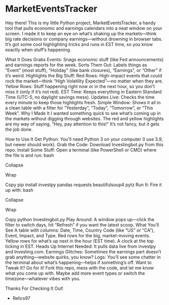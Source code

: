 # MarketEventsTracker
Hey there! This is my little Python project, MarketEventsTracker, a handy tool that pulls economic and earnings calendars into a neat window on your screen. I made it to keep an eye on what’s shaking up the markets—think big rate decisions or company earnings—without drowning in browser tabs. It’s got some cool highlighting tricks and runs in EST time, so you know exactly when stuff’s happening.

What It Does
Grabs Events: Snags economic stuff (like Fed announcements) and earnings reports for the week.
Sorts Them Out: Labels things as “Event” (most stuff), “Holiday” (like bank closures), “Earnings”, or “Other” if it’s weird.
Highlights the Big Stuff:
Red Rows: High-impact events that could rock the market—think “High Volatility Expected”—no matter when they are.
Yellow Rows: Stuff happening right now or in the next hour, so you don’t miss it (only if it’s not red).
EST Time: Keeps everything in Eastern Standard Time (UTC-5, no daylight savings mess).
Updates Live: Checks the time every minute to keep those highlights fresh.
Simple Window: Shows it all in a clean table with a filter for “Yesterday”, “Today”, “Tomorrow”, or “This Week”.
Why I Made It
I wanted something quick to see what’s coming up in the markets without digging through websites. The red and yellow highlights are my way of saying, “Hey, pay attention to this!” It’s not fancy, but it gets the job done.

How to Use It
Get Python: You’ll need Python 3 on your computer (I use 3.9, but newer should work).
Grab the Code: Download Investingbot.py from this repo.
Install Some Stuff: Open a terminal (like PowerShell or CMD) where the file is and run:
bash

Collapse

Wrap

Copy
pip install investpy pandas requests beautifulsoup4 pytz
Run It: Fire it up with:
bash

Collapse

Wrap

Copy
python Investingbot.py
Play Around: A window pops up—click the filter to switch days, hit “Refresh” if you want the latest scoop.
What You’ll See
A table with columns: Date, Time, Country Code (like “US” or “CA”), Event, Impact, and Type.
Red rows for the big, market-moving events.
Yellow rows for what’s up next in the hour (EST time).
A clock at the top ticking in EST.
Heads Up
Internet Needed: It pulls data live from investpy and Investing.com.
Earnings Glitches: Sometimes the earnings part doesn’t grab anything—website quirks, you know?
Logs: You’ll see some chatter in the terminal about what’s happening—helps if something’s off.
Want to Tweak It?
Go for it! Fork this repo, mess with the code, and let me know what you come up with. Maybe add more event types or switch the timezone—whatever vibes with you.

Thanks For Checking It Out!
- Relics97
